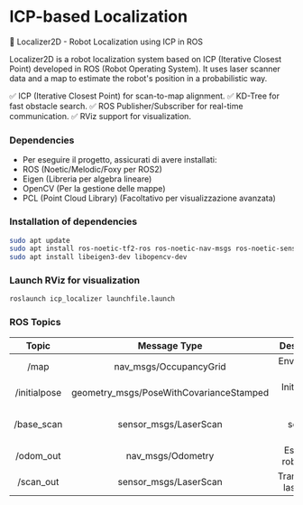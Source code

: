 # ICP-based Localization

📌 Localizer2D - Robot Localization using ICP in ROS

Localizer2D is a robot localization system based on ICP (Iterative Closest Point) developed in ROS (Robot Operating System).
It uses laser scanner data and a map to estimate the robot's position in a probabilistic way.

✅ ICP (Iterative Closest Point) for scan-to-map alignment.
✅ KD-Tree for fast obstacle search.
✅ ROS Publisher/Subscriber for real-time communication.
✅ RViz support for visualization.

### Dependencies
- Per eseguire il progetto, assicurati di avere installati:
- ROS (Noetic/Melodic/Foxy per ROS2)
- Eigen (Libreria per algebra lineare)
- OpenCV (Per la gestione delle mappe)
- PCL (Point Cloud Library) (Facoltativo per visualizzazione avanzata)

### Installation of dependencies
```bash
sudo apt update
sudo apt install ros-noetic-tf2-ros ros-noetic-nav-msgs ros-noetic-sensor-msgs
sudo apt install libeigen3-dev libopencv-dev
```

### Launch RViz for visualization
```bash
roslaunch icp_localizer launchfile.launch
```

### ROS Topics
| Topic | Message Type    | 	Description 
| :---:   | :---: | :---: | 
| /map | nav_msgs/OccupancyGrid   | Environment map 
| /initialpose | geometry_msgs/PoseWithCovarianceStamped   | Initial robot pose 
| /base_scan | 	sensor_msgs/LaserScan   | Laser scanner data 
| /odom_out | nav_msgs/Odometry   | Estimated robot pose 
| /scan_out | sensor_msgs/LaserScan   | Transformed laser scan 
